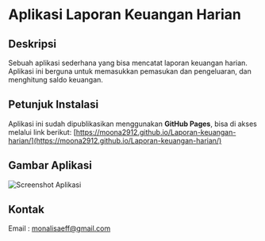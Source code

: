 # Aplikasi Laporan Keuangan Harian

## Deskripsi
Sebuah aplikasi sederhana yang bisa mencatat laporan keuangan harian. Aplikasi ini berguna untuk memasukkan pemasukan dan pengeluaran, dan menghitung saldo keuangan.

## Petunjuk Instalasi 
Aplikasi ini sudah dipublikasikan menggunakan **GitHub Pages**, bisa di akses melalui link berikut:
  [https://moona2912.github.io/Laporan-keuangan-harian/](https://moona2912.github.io/Laporan-keuangan-harian/)

## Gambar Aplikasi
![Screenshot Aplikasi](path/to/laporankeuanganharian.jpeg)

## Kontak
Email : monalisaeff@gmail.com

